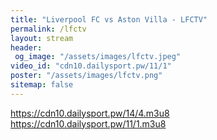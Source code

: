 ```yaml
---
title: "Liverpool FC vs Aston Villa - LFCTV"
permalink: /lfctv
layout: stream
header:
 og_image: "/assets/images/lfctv.jpeg"
video_id: "cdn10.dailysport.pw/11/1"
poster: "/assets/images/lfctv.png"
sitemap: false
---
```

https://cdn10.dailysport.pw/14/4.m3u8
https://cdn10.dailysport.pw/11/1.m3u8

